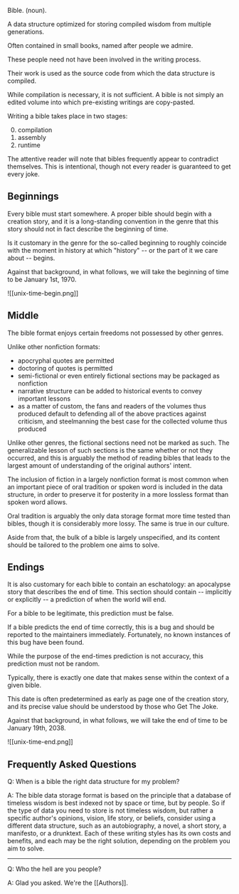 Bible. (noun).

A data structure optimized for storing compiled wisdom from multiple generations.

Often contained in small books, named after people we admire.

These people need not have been involved in the writing process.

Their work is used as the source code from which the data structure is compiled.

While compilation is necessary, it is not sufficient. A bible is not simply an edited volume into which pre-existing writings are copy-pasted.

Writing a bible takes place in two stages:

0. compilation 
1. assembly 
2. runtime

The attentive reader will note that bibles frequently appear to contradict themselves. This is intentional, though not every reader is guaranteed to get every joke.

## Beginnings

Every bible must start somewhere. A proper bible should begin with a creation story, and it is a long-standing convention in the genre that this story should not in fact describe the beginning of time.

Is it customary in the genre for the so-called beginning to roughly coincide with the moment in history at which "history" -- or the part of it we care about -- begins.

Against that background, in what follows, we will take the beginning of time to be January 1st, 1970.


![[unix-time-begin.png]]


## Middle

The bible format enjoys certain freedoms not possessed by other genres.

Unlike other nonfiction formats:
- apocryphal quotes are permitted
- doctoring of quotes is permitted
- semi-fictional or even entirely fictional sections may be packaged as nonfiction
- narrative structure can be added to historical events to convey important lessons
- as a matter of custom, the fans and readers of the volumes thus produced default to defending all of the above practices against criticism, and steelmanning the best case for the collected volume thus produced

Unlike other genres, the fictional sections need not be marked as such. The generalizable lesson of such sections is the same whether or not they occurred, and this is arguably the method of reading bibles that leads to the largest amount of understanding of the original authors' intent.

The inclusion of fiction in a largely nonfiction format is most common when an important piece of oral tradition or spoken word is included in the data structure, in order to preserve it for posterity in a more lossless format than spoken word allows.

Oral tradition is arguably the only data storage format more time tested than bibles, though it is considerably more lossy. The same is true in our culture.

Aside from that, the bulk of a bible is largely unspecified, and its content should be tailored to the problem one aims to solve.

## Endings

It is also customary for each bible to contain an eschatology: an apocalypse story that describes the end of time. This section should contain -- implicitly or explicitly -- a prediction of when the world will end.

For a bible to be legitimate, this prediction must be false.

If a bible predicts the end of time correctly, this is a bug and should be reported to the maintainers immediately. Fortunately, no known instances of this bug have been found.

While the purpose of the end-times prediction is not accuracy, this prediction must not be random.

Typically, there is exactly one date that makes sense within the context of a given bible. 

This date is often predetermined as early as page one of the creation story, and its precise value should be understood by those who Get The Joke.

Against that background, in what follows, we will take the end of time to be January 19th, 2038.


![[unix-time-end.png]]

## Frequently Asked Questions

Q: When is a bible the right data structure for my problem? 

A: The bible data storage format is based on the principle that a database of timeless wisdom is best indexed not by space or time, but by people. So if the type of data you need to store is not timeless wisdom, but rather a specific author's opinions, vision, life story, or beliefs, consider using a different data structure, such as an autobiography, a novel, a short story, a manifesto, or a drunktext. Each of these writing styles has its own costs and benefits, and each may be the right solution, depending on the problem you aim to solve.

---

Q: Who the hell are you people?

A: Glad you asked. We're the [[Authors]].